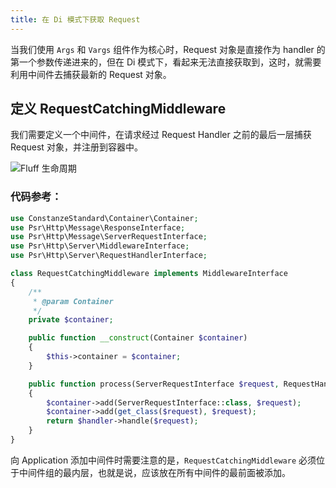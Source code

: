 ```yaml
---
title: 在 Di 模式下获取 Request
---
```


当我们使用 `Args` 和 `Vargs` 组件作为核心时，Request 对象是直接作为 handler 的第一个参数传递进来的，但在 Di 模式下，看起来无法直接获取到，这时，就需要利用中间件去捕获最新的 Request 对象。

## 定义 RequestCatchingMiddleware
我们需要定义一个中间件，在请求经过 Request Handler 之前的最后一层捕获 Request 对象，并注册到容器中。

![Fluff 生命周期](/fluff-website/docs/v1/images/request-catching.png)

### 代码参考：
```php
use ConstanzeStandard\Container\Container;
use Psr\Http\Message\ResponseInterface;
use Psr\Http\Message\ServerRequestInterface;
use Psr\Http\Server\MiddlewareInterface;
use Psr\Http\Server\RequestHandlerInterface;

class RequestCatchingMiddleware implements MiddlewareInterface
{
    /**
     * @param Container
     */
    private $container;

    public function __construct(Container $container)
    {
        $this->container = $container;
    }

    public function process(ServerRequestInterface $request, RequestHandlerInterface $handler): ResponseInterface
    {
        $container->add(ServerRequestInterface::class, $request);
        $container->add(get_class($request), $request);
        return $handler->handle($request);
    }
}
```
向 Application 添加中间件时需要注意的是，`RequestCatchingMiddleware` 必须位于中间件组的最内层，也就是说，应该放在所有中间件的最前面被添加。